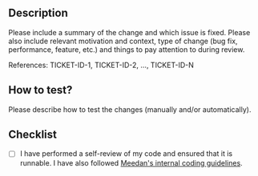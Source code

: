 ## Description

Please include a summary of the change and which issue is fixed. Please also include relevant motivation and context, type of change (bug fix, performance, feature, etc.) and things to pay attention to during review.

References: TICKET-ID-1, TICKET-ID-2, …, TICKET-ID-N

## How to test?

Please describe how to test the changes (manually and/or automatically).

## Checklist

- [ ] I have performed a self-review of my code and ensured that it is runnable. I have also followed [Meedan's internal coding guidelines](https://meedan.atlassian.net/wiki/spaces/ENG/pages/1309605889/Coding+guidelines).
